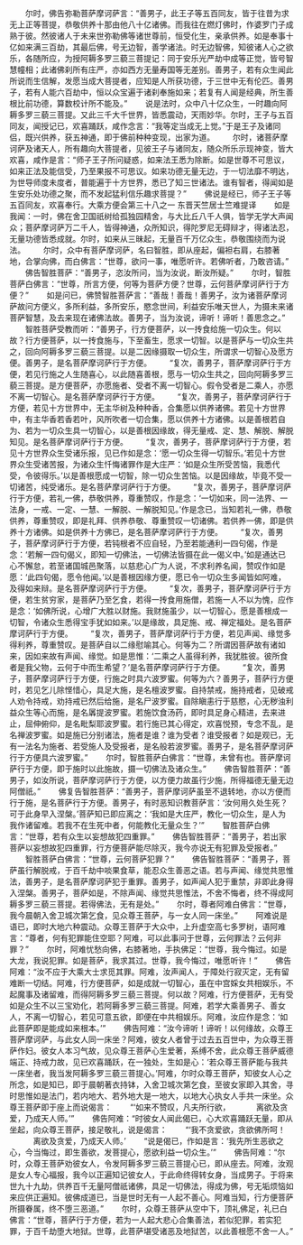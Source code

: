 <!-- { "loadSidebar": true } -->
　　尔时，佛告弥勒菩萨摩诃萨言：“善男子，此王子等五百同友，皆于往昔为求无上正等菩提，恭敬供养十那由他八十亿诸佛。而我往在燃灯佛时，作婆罗门子成熟于彼。然彼诸人于未来世弥勒佛等诸世尊前，恒受化生，亲承供养。如是奉事十亿如来满三百劫，其最后佛，号无边智，善学诸法。时无边智佛，知彼诸人心之欲乐，各随所应，为授阿耨多罗三藐三菩提记：同于安乐光严劫中成等正觉，皆号智慧幢相；此诸佛刹所有庄严，亦如西方无量寿国等无差别。善男子，若有众生闻此所说而生信解，发愿当成大菩提者，应知是人所获功德，于三世中无有伦匹。善男子，若有人能六百劫中，恒以众宝遍于诸刹奉施如来；若复有人闻是经典，所生善根比前功德，算数校计所不能及。”
　　说是法时，众中八十亿众生，一时趣向阿耨多罗三藐三菩提。又此三千大千世界，皆悉震动，天雨妙华。尔时，王子与五百同友，闻授记已，欢喜踊跃，咸作念言：“我等定当成无上觉。”于是王子及诸同侣，既兴供养，获五神通，即于佛前种种变现，出家为道。
　　尔时，诸菩萨摩诃萨及诸天人，所有趣向大菩提者，见彼王子与诸同友，随众所乐示现神变，皆大欢喜，咸作是言：“师子王子所问疑惑，如来法王悉为除断。如是世尊不可思议，如来正法及能信受，乃至果报不可思议。如来功德无量无边，于一切法靡不明达，为世导师度未度者，普能遍于十方世界，悉已了知三世诸法。谁有智者，得闻如是生安乐处功德之聚，而不发起猛利信乐趣求菩提？”
　　佛说是经已，师子王子等五百同友，欢喜奉行。大乘方便会第三十八之一
东晋天竺居士竺难提译
　　如是我闻：一时，佛在舍卫国祇树给孤独园精舍，与大比丘八千人俱，皆学无学大声闻众；菩萨摩诃萨万二千人，皆得神通，众所知识，得陀罗尼无碍辩才，得诸法忍，无量功德皆悉成就。尔时，如来从三昧起，无量百千万亿众生，恭敬围绕而为说法。
　　尔时，众中有菩萨摩诃萨，名曰智胜，即从座起，偏袒右肩，右膝著地，合掌向佛，而白佛言：“世尊，欲问一事，唯愿听许。若佛听者，乃敢咨请。”
　　佛告智胜菩萨：“善男子，恣汝所问，当为汝说，断汝所疑。”
　　尔时，智胜菩萨白佛言：“世尊，所言方便，何等为菩萨方便？世尊，云何菩萨摩诃萨行于方便？”
　　如是问已，佛赞智胜菩萨言：“善哉！善哉！善男子，汝为诸菩萨摩诃萨故问方便义，多所利益，多所安乐，愍念世间，利益安乐唯天世人，为摄未来诸菩萨智慧，及去来现在诸佛法故。善男子，当为汝说，谛听！谛听！善思念之。”
　　智胜菩萨受教而听：“善男子，行方便菩萨，以一抟食给施一切众生。何以故？行方便菩萨，以一抟食施与，下至畜生，愿求一切智。以是菩萨与一切众生共之，回向阿耨多罗三藐三菩提。以是二因缘摄取一切众生，所谓求一切智心及愿方便。善男子，是名菩萨摩诃萨行于方便。
　　“复次，善男子，菩萨摩诃萨行于方便，若见行施之人生随喜心，以此随喜善根，愿与一切众生共之，回向阿耨多罗三藐三菩提。是方便菩萨，亦愿施者、受者不离一切智心。假令受者是二乘人，亦愿不离一切智心。是名菩萨摩诃萨行于方便。
　　“复次，善男子，菩萨摩诃萨行于方便，若见十方世界中，无主华树及种种香，合集愿以供养诸佛。若见十方世界中，有主华香若香若叶，风所吹者一切合集，愿以供养十方诸佛。以是善根若自为、若为一切众生具一切智心，以是善根因缘故，得无量戒、定、慧、解脱、解脱知见。是名菩萨摩诃萨行于方便。
　　“复次，善男子，菩萨摩诃萨行于方便，若见十方世界众生受诸乐报，见已作如是念：‘愿一切众生得一切智乐。’若见十方世界众生受诸苦报，为诸众生忏悔诸罪作是大庄严：‘如是众生所受苦恼，我悉代受，令彼得乐。’以是善根愿成一切智，除一切众生苦恼。以是因缘故，毕竟不受一切诸苦，纯受诸乐。是名菩萨摩诃萨行于方便。
　　“复次，善男子，菩萨摩诃萨行于方便，若礼一佛，恭敬供养，尊重赞叹，作是念：‘一切如来，同一法界、一法身，一戒、一定、一慧、一解脱、一解脱知见。’作是念已，当知若礼一佛，恭敬供养，尊重赞叹，即是礼拜、供养恭敬、尊重赞叹一切诸佛。若供养一佛，即是供养十方诸佛。如是供养十方佛已，是名菩萨摩诃萨行于方便。
　　“复次，善男子，菩萨摩诃萨行于方便，若钝根者不应自轻，乃至若能通利一四句偈，作是念：‘若解一四句偈义，即知一切佛法，一切佛法皆摄在此一偈义中。’如是通达已心不懈怠，若至诸国城邑聚落，以慈悲心广为人说，不求利养名闻，赞叹作如是愿：‘此四句偈，愿令他闻。’以是善根因缘方便，愿已令一切众生多闻皆如阿难，及得如来辩。是名菩萨摩诃萨行于方便。
　　“复次，善男子，菩萨摩诃萨行于方便，若生贫穷家，是菩萨乃至乞食，若得一抟食用施僧，若施一人不以为愧，应作是念：‘如佛所说，心增广大胜以财施。我财施虽少，以一切智心，愿是善根成一切智，令诸众生悉得宝手犹如如来。’以是缘故，具足施、戒、禅定福处。是名菩萨摩诃萨行于方便。
　　“复次，善男子，菩萨摩诃萨行于方便，若见声闻、缘觉多得利养，尊重赞叹。是菩萨自以二缘慰喻其心。何等为二？所谓因菩萨故有诸如来，因如来故有声闻、缘觉。如是思惟：‘二乘之人虽得利养，我犹胜彼。彼所食者是我父物，云何于中而生希望？’是名菩萨摩诃萨行于方便。
　　“复次，善男子，菩萨摩诃萨行于方便，行施之时具六波罗蜜。何等为六？善男子，菩萨行方便时，若见乞儿除悭惜心，具足大施，是名檀波罗蜜。自持禁戒，施持戒者，见破戒人劝令持戒，劝持戒已然后给施，是名尸波罗蜜。自除瞋恚行于慈愍，心无秽浊利益众生等心而施，是名羼提波罗蜜。若施饮食汤药，即时具足身心精进，去来进止，屈伸俯仰，是名毗梨耶波罗蜜。若行施已其心得定，欢喜悦预，专念不乱，是名禅波罗蜜。如是施已分别诸法，施者是谁？谁为受者？谁受报者？如是观已，无有一法名为施者、若受施人及受报者，是名般若波罗蜜。善男子，是名菩萨摩诃萨行于方便具六波罗蜜。”
　　尔时，智胜菩萨白佛言：“世尊，未曾有也。菩萨摩诃萨行于方便，即于施时以此施故，摄一切佛法及诸众生。”
　　佛告智胜菩萨：“善男子，如汝所说，菩萨摩诃萨行于方便，以方便力故虽行少施，所得福德无量无边阿僧祇。”
　　佛复告智胜菩萨：“善男子，菩萨摩诃萨虽至不退转地，亦以方便而行于施，是名菩萨行于方便。善男子，有时恶知识教菩萨言：‘汝何用久处生死？可于此身早入涅槃。’菩萨知已即应离之：‘我如是大庄严，教化一切众生，是人为我作诸留难。若我不在生死中者，何能教化无量众生？’”
　　智胜菩萨白佛言：“世尊，若有众生以妄想故犯四重罪。”
　　佛告智胜菩萨：“善男子，若出家菩萨以妄想故犯四重罪，行方便菩萨能尽除灭，我今亦说无有犯罪及受报者。”
　　智胜菩萨白佛言：“世尊，云何菩萨犯罪？”
　　佛告智胜菩萨：“善男子，菩萨虽行解脱戒，于百千劫中啖果食草，能忍众生善恶之语。若与声闻、缘觉共思惟法，善男子，是名菩萨摩诃萨犯于重罪。善男子，如声闻人犯于重禁，非即此身得入涅槃。善男子，菩萨如是，不除声闻、缘觉共思惟法，不舍不悔者，终不得成阿耨多罗三藐三菩提。若得佛法，无有是处。”
　　尔时，尊者阿难白佛言：“世尊，我今晨朝入舍卫城次第乞食，见众尊王菩萨，与一女人同一床坐。”
　　阿难说是语已，即时大地六种震动。众尊王菩萨于大众中，上升虚空高七多罗树，语阿难言：“尊者，何有犯罪能住空耶？阿难，可以此事问于世尊，云何罪法？云何非罪？”
　　尔时，阿难忧愁向佛，右膝著地，手执佛足：“世尊，我今悔过。如是大龙，我说犯罪。如是菩萨，我求其过。世尊，我今悔过，唯愿听许！”
　　佛告阿难：“汝不应于大乘大士求觅其罪。阿难，汝声闻人，于障处行寂灭定，无有留难断一切结。阿难，行方便菩萨，如是成就一切智心，虽在中宫婇女共相娱乐，不起魔事及诸留难，而得阿耨多罗三藐三菩提。何以故？阿难，行方便菩萨，无有受如是众生不以三宝劝化，若阿耨多罗三藐三菩提。阿难，若学大乘善男子、善女人，不离一切智心，若见可意五欲，即便在中共相娱乐。阿难，汝应作是念：‘如此菩萨即是能成如来根本。’”
　　佛告阿难：“汝今谛听！谛听！以何缘故，众尊王菩萨摩诃萨，与此女人同一床坐？阿难，彼女人者曾于过去五百世中，为众尊王菩萨作妇。彼女人本习气故，见众尊王菩萨心生爱著，系缚不舍，此众尊王菩萨威德端正、持戒力故，见已欢喜踊跃，在一独处，生如是心：‘若众尊王菩萨能与我共一床坐者，我当发阿耨多罗三藐三菩提心。’阿难，尔时众尊王菩萨，知彼女人心之所念，如是知已，即于晨朝著衣持钵，入舍卫城次第乞食，至彼女家即入其舍，寻时思惟如是法门，若内地大、若外地大是一地大，以地大心执女人手共一床坐。众尊王菩萨即于座上而说偈言：
　　“‘如来不赞叹，凡夫所行欲，
　　　离欲及贪爱，乃成天人师。’”
　　佛告阿难：“时彼女人闻此偈已，心大欢喜踊跃无量，即从坐起，向众尊王菩萨，接足敬礼，说是偈言：
　　“‘我不贪爱欲，贪欲佛所呵！
　　　离欲及贪爱，乃成天人师。’
　　“说是偈已，作如是言：‘我先所生恶欲之心，今当悔过，即生善欲，发菩提心，愿欲利益一切众生。’”
　　佛告阿难：“尔时，众尊王菩萨劝彼女人，令发阿耨多罗三藐三菩提心已，即从座去。阿难，汝观是女人专心福报，我今以正遍知记彼女人，于此命终得转女身，当成男子。于将来世九十九劫，供养百千无量阿僧祇诸佛，具足一切佛法，得成为佛，号无垢烦恼如来应供正遍知。彼佛成道已，当是世时无有一人起不善心。阿难当知，行方便菩萨所摄眷属，终不堕三恶道。”
　　尔时，众尊王菩萨从空中下，顶礼佛足，礼已白佛言：“世尊，菩萨行于方便，若为一人起大悲心合集善法，若似犯罪，若实犯罪，于百千劫堕大地狱。世尊，此菩萨堪受诸恶及地狱苦，以此善根愿不舍一人。”
